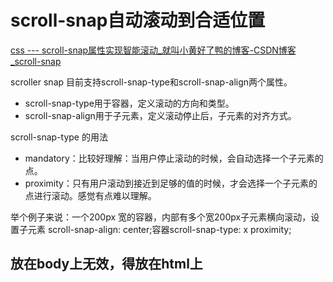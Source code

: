 # scroll-snap自动滚动到合适位置

[css --- scroll-snap属性实现智能滚动_就叫小黄好了鸭的博客-CSDN博客_scroll-snap](https://blog.csdn.net/weixin_42365757/article/details/121704261)

scroller snap 目前支持scroll-snap-type和scroll-snap-align两个属性。

* scroll-snap-type用于容器，定义滚动的方向和类型。
* scroll-snap-align用于子元素，定义滚动停止后，子元素的对齐方式。

scroll-snap-type 的用法
* mandatory：比较好理解：当用户停止滚动的时候，会自动选择一个子元素的点。
* proximity：只有用户滚动到接近到足够的值的时候，才会选择一个子元素的点进行滚动。感觉有点难以理解。

举个例子来说：一个200px 宽的容器，内部有多个宽200px子元素横向滚动，设置子元素 scroll-snap-align: center;容器scroll-snap-type: x proximity;

## 放在body上无效，得放在html上